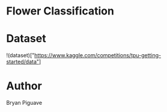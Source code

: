 # Flower Classification 

# Dataset 

!(dataset)["https://www.kaggle.com/competitions/tpu-getting-started/data"]


# Author 
Bryan Piguave 
